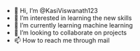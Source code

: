 - 👋 Hi, I’m @KasiViswanath123
- 👀 I’m interested in learning the new skills 
- 🌱 I’m currently learning machine learning
- 💞️ I’m looking to collaborate on projects
- 📫 How to reach me through mail

<!---
KasiViswanath123/KasiViswanath123 is a ✨ special ✨ repository because its `README.md` (this file) appears on your GitHub profile.
You can click the Preview link to take a look at your changes.
--->
